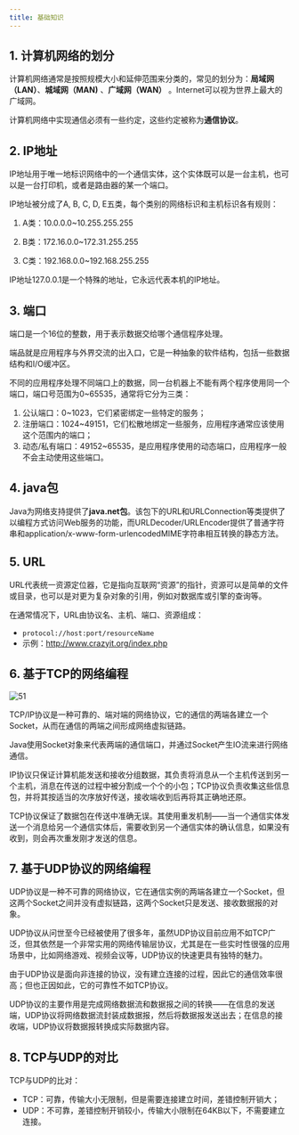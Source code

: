 ```yaml
---
title: 基础知识
---
```


## 1. 计算机网络的划分

计算机网络通常是按照规模大小和延伸范围来分类的，常见的划分为：**局域网（LAN）**、**城域网（MAN)** 、**广域网（WAN）** 。Internet可以视为世界上最大的广域网。

计算机网络中实现通信必须有一些约定，这些约定被称为**通信协议**。

## 2. IP地址

IP地址用于唯一地标识网络中的一个通信实体，这个实体既可以是一台主机，也可以是一台打印机，或者是路由器的某一个端口。

IP地址被分成了A, B, C, D, E五类，每个类别的网络标识和主机标识各有规则：

1. A类：10.0.0.0~10.255.255.255

2. B类：172.16.0.0~172.31.255.255
3. C类：192.168.0.0~192.168.255.255

IP地址127.0.0.1是一个特殊的地址，它永远代表本机的IP地址。

## 3. 端口

端口是一个16位的整数，用于表示数据交给哪个通信程序处理。

端品就是应用程序与外界交流的出入口，它是一种抽象的软件结构，包括一些数据结构和I/O缓冲区。

不同的应用程序处理不同端口上的数据，同一台机器上不能有两个程序使用同一个端口，端口号范围为0~65535，通常将它分为三类：

1. 公认端口：0~1023，它们紧密绑定一些特定的服务；
2. 注册端口：1024~49151，它们松散地绑定一些服务，应用程序通常应该使用这个范围内的端口；
3. 动态/私有端口：49152~65535，是应用程序使用的动态端口，应用程序一般不会主动使用这些端口。

## 4. java包

Java为网络支持提供了**java.net包**。该包下的URL和URLConnection等类提供了以编程方式访问Web服务的功能，而URLDecoder/URLEncoder提供了普通字符串和application/x-www-form-urlencodedMIME字符串相互转换的静态方法。

## 5. URL

URL代表统一资源定位器，它是指向互联网“资源”的指针，资源可以是简单的文件或目录，也可以是对更为复杂对象的引用，例如对数据库或引擎的查询等。

在通常情况下，URL由协议名、主机、端口、资源组成：

- `protocol://host:port/resourceName`
- 示例：http://www.crazyit.org/index.php

## 6. 基于TCP的网络编程

![51](https://figure-bed.chua-n.com/notebook/Java/51.png)

TCP/IP协议是一种可靠的、端对端的网络协议，它的通信的两端各建立一个Socket，从而在通信的两端之间形成网络虚拟链路。

Java使用Socket对象来代表两端的通信端口，并通过Socket产生IO流来进行网络通信。

IP协议只保证计算机能发送和接收分组数据，其负责将消息从一个主机传送到另一个主机，消息在传送的过程中被分割成一个个的小包；TCP协议负责收集这些信息包，并将其按适当的次序放好传送，接收端收到后再将其正确地还原。

TCP协议保证了数据包在传送中准确无误。其使用重发机制——当一个通信实体发送一个消息给另一个通信实体后，需要收到另一个通信实体的确认信息，如果没有收到，则会再次重发刚才发送的信息。

## 7. 基于UDP协议的网络编程

UDP协议是一种不可靠的网络协议，它在通信实例的两端各建立一个Socket，但这两个Socket之间并没有虚拟链路，这两个Socket只是发送、接收数据报的对象。

UDP协议从问世至今已经被使用了很多年，虽然UDP协议目前应用不如TCP广泛，但其依然是一个非常实用的网络传输层协议，尤其是在一些实时性很强的应用场景中，比如网络游戏、视频会议等，UDP协议的快速更具有独特的魅力。

由于UDP协议是面向非连接的协议，没有建立连接的过程，因此它的通信效率很高；但也正因如此，它的可靠性不如TCP协议。

UDP协议的主要作用是完成网络数据流和数据报之间的转换——在信息的发送端，UDP协议将网络数据流封装成数据报，然后将数据报发送出去；在信息的接收端，UDP协议将数据报转换成实际数据内容。

## 8. TCP与UDP的对比

TCP与UDP的比对：

- TCP：可靠，传输大小无限制，但是需要连接建立时间，差错控制开销大；
- UDP：不可靠，差错控制开销较小，传输大小限制在64KB以下，不需要建立连接。

